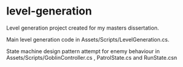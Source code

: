 # level-generation
Level generation project created for my masters dissertation. 

Main level generation code in Assets/Scripts/LevelGeneration.cs.

State machine design pattern attempt for enemy behaviour in Assets/Scripts/GoblinController.cs , PatrolState.cs and RunState.csn
